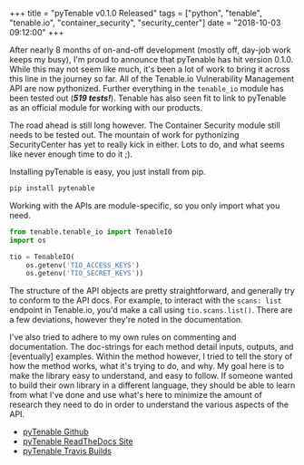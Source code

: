 +++
title = "pyTenable v0.1.0 Released"
tags = ["python", "tenable", "tenable.io", "container_security", "security_center"]
date = "2018-10-03 09:12:00"
+++

After nearly 8 months of on-and-off development (mostly off, day-job work keeps my busy), I'm proud to announce that pyTenable has hit version 0.1.0.  While this may not seem like much, it's been a lot of work to bring it across this line in the journey so far.  All of the Tenable.io Vulnerability Management API are now pythonized.  Further everything in the `tenable_io` module has been tested out (_**519 tests!**_).  Tenable has also seen fit to link to pyTenable as an official module for working with our products.

The road ahead is still long however.  The Container Security module still needs to be tested out.  The mountain of work for pythonizing SecurityCenter has yet to really kick in either.  Lots to do, and what seems like never enough time to do it ;).

Installing pyTenable is easy, you just install from pip.

```bash
pip install pytenable
```

Working with the APIs are module-specific, so you only import what you need.

```python
from tenable.tenable_io import TenableIO
import os

tio = TenableIO(
    os.getenv('TIO_ACCESS_KEYS')
    os.getenv('TIO_SECRET_KEYS'))
```

The structure of the API objects are pretty straightforward, and generally try to conform to the API docs.  For example, to interact with the `scans: list` endpoint in Tenable.io, you'd make a call using `tio.scans.list()`.  There are a few deviations, however they're noted in the documentation.

I've also tried to adhere to my own rules on commenting and documentation.  The doc-strings for each method detail inputs, outputs, and [eventually] examples.  Within the method however, I tried to tell the story of how the method works, what it's trying to do, and why.  My goal here is to make the library easy to understand, and easy to follow.  If someone wanted to build their own library in a different language, they should be able to learn from what I've done and use what's here to minimize the amount of research they need to do in order to understand the various aspects of the API.

* [pyTenable Github](https://github.com/tenable/pyTenable)
* [pyTenable ReadTheDocs Site](https://pytenable.readthedocs.io)
* [pyTenable Travis Builds](https://travis-ci.org/tenable/pyTenable)